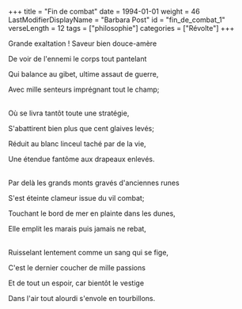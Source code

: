 +++
title = "Fin de combat"
date = 1994-01-01
weight = 46
LastModifierDisplayName = "Barbara Post"
id = "fin_de_combat_1"
verseLength = 12
tags = ["philosophie"]
categories = ["Révolte"]
+++

Grande exaltation ! Saveur bien douce-amère

De voir de l'ennemi le corps tout pantelant

Qui balance au gibet, ultime assaut de guerre,

Avec mille senteurs imprégnant tout le champ;

 \
Où se livra tantôt toute une stratégie,

S'abattirent bien plus que cent glaives levés;

Réduit au blanc linceul taché par de la vie,

Une étendue fantôme aux drapeaux enlevés.

 \
Par delà les grands monts gravés d'anciennes runes

S'est éteinte clameur issue du vil combat;

Touchant le bord de mer en plainte dans les dunes,

Elle emplit les marais puis jamais ne rebat,

 \
Ruisselant lentement comme un sang qui se fige,

C'est le dernier coucher de mille passions

Et de tout un espoir, car bientôt le vestige

Dans l'air tout alourdi s'envole en tourbillons.
